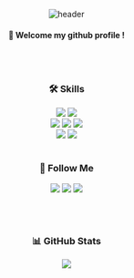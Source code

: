 <div align="center">
  
![header](https://capsule-render.vercel.app/api?type=Cylinder&color=ffffff&height=120&section=header&text=hwanin99&fontColor=000000&fontSize=65&animation=fadeIn)

####  :wave: Welcome my github profile !

<br/>
<br/>
  
### 🛠 Skills 
<img src="https://img.shields.io/badge/Python-3776AB?style=flat&logo=Python&logoColor=white" />
<img src="https://img.shields.io/badge/MySQL-4479A1?style=flat&logo=MySQL&logoColor=white" />
<br/>
<img src="https://img.shields.io/badge/PyTorch-EE4C2C?style=flat&logo=PyTorch&logoColor=white" />
<img src="https://img.shields.io/badge/TensorFlow-FF6F00?style=flat&logo=TensorFlow&logoColor=white" />
<img src="https://img.shields.io/badge/keras-D00000?style=flat&logo=keras&logoColor=white" />
<br/>
<img src="https://img.shields.io/badge/Google Colab-F9AB00?style=flat&logo=Google Colab&logoColor=white" />
<img src="https://img.shields.io/badge/Jupyter-F37626?style=flat&logo=Jupyter&logoColor=white" />

<br/>  
<br/>

### 📄 Follow Me
<a href="https://blog.naver.com/tjdghks0521"><img src="https://img.shields.io/badge/Blog-03C75A?style=flat-square&logo=Naver&logoColor=white&link=https://blog.naver.com/tjdghks0521"/></a>
 <a href="mailto:tim185664@gmail.com"><img src="https://img.shields.io/badge/Gmail-d14836?style=flat-square&logo=Gmail&logoColor=white&link=tim185664@gmail.com"/></a>
<a href="https://www.instagram.com/hwanin99/"><img src="https://img.shields.io/badge/Instagram-E4405F?style=flat-square&logo=Instagram&logoColor=white&link=https://www.instagram.com/hwanin99/"/></a>  

<br/>  
<br/>
  
### 📊 GitHub Stats 
![](https://github-profile-summary-cards.vercel.app/api/cards/profile-details?username=hwanin99&theme=zenburn)  
</div>
